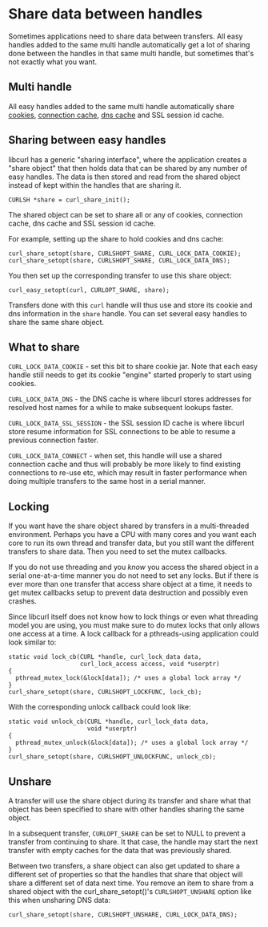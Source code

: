 # Share data between handles

Sometimes applications need to share data between transfers. All easy handles
added to the same multi handle automatically get a lot of sharing done between
the handles in that same multi handle, but sometimes that's not exactly what
you want.

## Multi handle

All easy handles added to the same multi handle automatically share
[cookies](libcurl-http-cookies.md), [connection
cache](libcurl-connectionreuse), [dns cache](libcurl-names.md) and SSL
session id cache.

## Sharing between easy handles

libcurl has a generic "sharing interface", where the application creates a
"share object" that then holds data that can be shared by any number of easy
handles. The data is then stored and read from the shared object instead of
kept within the handles that are sharing it.

    CURLSH *share = curl_share_init();

The shared object can be set to share all or any of cookies, connection cache,
dns cache and SSL session id cache.

For example, setting up the share to hold cookies and dns cache:

    curl_share_setopt(share, CURLSHOPT_SHARE, CURL_LOCK_DATA_COOKIE);
    curl_share_setopt(share, CURLSHOPT_SHARE, CURL_LOCK_DATA_DNS);

You then set up the corresponding transfer to use this share object:

    curl_easy_setopt(curl, CURLOPT_SHARE, share);

Transfers done with this `curl` handle will thus use and store its cookie and
dns information in the `share` handle. You can set several easy handles to
share the same share object.

## What to share

`CURL_LOCK_DATA_COOKIE` - set this bit to share cookie jar. Note that each
easy handle still needs to get its cookie "engine" started properly to start
using cookies.

`CURL_LOCK_DATA_DNS` - the DNS cache is where libcurl stores addresses for
resolved host names for a while to make subsequent lookups faster.

`CURL_LOCK_DATA_SSL_SESSION` - the SSL session ID cache is where libcurl store
resume information for SSL connections to be able to resume a previous
connection faster.

`CURL_LOCK_DATA_CONNECT` - when set, this handle will use a shared connection
cache and thus will probably be more likely to find existing connections to
re-use etc, which may result in faster performance when doing multiple
transfers to the same host in a serial manner.

## Locking

If you want have the share object shared by transfers in a multi-threaded
environment. Perhaps you have a CPU with many cores and you want each core to
run its own thread and transfer data, but you still want the different
transfers to share data. Then you need to set the mutex callbacks.

If you do not use threading and you *know* you access the shared object in a
serial one-at-a-time manner you do not need to set any locks. But if there is
ever more than one transfer that access share object at a time, it needs to
get mutex callbacks setup to prevent data destruction and possibly even
crashes.

Since libcurl itself does not know how to lock things or even what threading
model you are using, you must make sure to do mutex locks that only allows one
access at a time. A lock callback for a pthreads-using application could look
similar to:

    static void lock_cb(CURL *handle, curl_lock_data data,
                        curl_lock_access access, void *userptr)
    {
      pthread_mutex_lock(&lock[data]); /* uses a global lock array */
    }
    curl_share_setopt(share, CURLSHOPT_LOCKFUNC, lock_cb);

With the corresponding unlock callback could look like:

    static void unlock_cb(CURL *handle, curl_lock_data data,
                          void *userptr)
    {
      pthread_mutex_unlock(&lock[data]); /* uses a global lock array */
    }
    curl_share_setopt(share, CURLSHOPT_UNLOCKFUNC, unlock_cb);

## Unshare

A transfer will use the share object during its transfer and share what that
object has been specified to share with other handles sharing the same object.

In a subsequent transfer, `CURLOPT_SHARE` can be set to NULL to prevent a
transfer from continuing to share. It that case, the handle may start the next
transfer with empty caches for the data that was previously shared.

Between two transfers, a share object can also get updated to share a
different set of properties so that the handles that share that object will
share a different set of data next time. You remove an item to share from a
shared object with the curl_share_setopt()'s `CURLSHOPT_UNSHARE` option like
this when unsharing DNS data:

    curl_share_setopt(share, CURLSHOPT_UNSHARE, CURL_LOCK_DATA_DNS);
